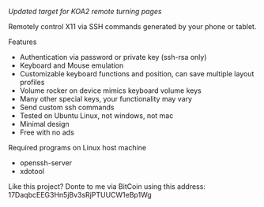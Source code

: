 *Updated target for KOA2 remote turning pages*


Remotely control X11 via SSH commands generated by your phone or tablet.

Features
- Authentication via password or private key (ssh-rsa only)
- Keyboard and Mouse emulation
- Customizable keyboard functions and position, can save multiple layout profiles
- Volume rocker on device mimics keyboard volume keys
- Many other special keys, your functionality may vary
- Send custom ssh commands
- Tested on Ubuntu Linux, not windows, not mac
- Minimal design
- Free with no ads

Required programs on Linux host machine
- openssh-server
- xdotool



Like this project? Donte to me via BitCoin using this address:
17DaqbcEEG3Hn5jBv3sRjPTUUCW1eBp1Wg
